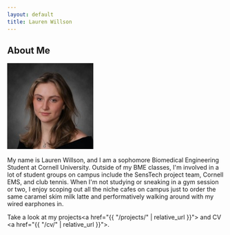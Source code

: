 ```yaml
---
layout: default
title: Lauren Willson
---
```


## About Me


![Profile Picture](assets/images/profile-pic.jpg)

 
My name is Lauren Willson, and I am a sophomore Biomedical Engineering Student at Cornell University. Outside of my BME classes, I'm involved in a lot of student groups on campus include the SensTech project team, Cornell EMS, and club tennis. When I'm not studying or sneaking in a gym session or two, I enjoy scoping out all the niche cafes on campus just to order the same caramel skim milk latte and performatively walking around with my wired earphones in.

Take a look at my projects<a href="{{ "/projects/" | relative_url }}"></a> and CV <a href="{{ "/cv/" | relative_url }}"></a>.


